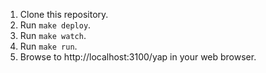 1) Clone this repository.
2) Run `make deploy`.
3) Run `make watch`.
4) Run `make run`.
5) Browse to http://localhost:3100/yap in your web browser.
